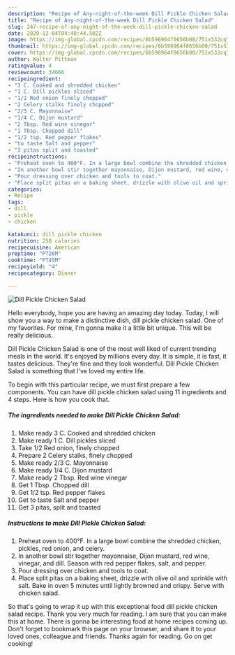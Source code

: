```yaml
---
description: "Recipe of Any-night-of-the-week Dill Pickle Chicken Salad"
title: "Recipe of Any-night-of-the-week Dill Pickle Chicken Salad"
slug: 247-recipe-of-any-night-of-the-week-dill-pickle-chicken-salad
date: 2020-12-04T04:40:44.502Z
image: https://img-global.cpcdn.com/recipes/6b596964f0656b00/751x532cq70/dill-pickle-chicken-salad-recipe-main-photo.jpg
thumbnail: https://img-global.cpcdn.com/recipes/6b596964f0656b00/751x532cq70/dill-pickle-chicken-salad-recipe-main-photo.jpg
cover: https://img-global.cpcdn.com/recipes/6b596964f0656b00/751x532cq70/dill-pickle-chicken-salad-recipe-main-photo.jpg
author: Walter Pittman
ratingvalue: 4
reviewcount: 34666
recipeingredient:
- "3 C. Cooked and shredded chicken"
- "1 C. Dill pickles sliced"
- "1/2 Red onion finely chopped"
- "2 Celery stalks finely chopped"
- "2/3 C. Mayonnaise"
- "1/4 C. Dijon mustard"
- "2 Tbsp. Red wine vinegar"
- "1 Tbsp. Chopped dill"
- "1/2 tsp. Red pepper flakes"
- "to taste Salt and pepper"
- "3 pitas split and toasted"
recipeinstructions:
- "Preheat oven to 400°F. In a large bowl combine the shredded chicken, pickles, red onion, and celery."
- "In another bowl stir together mayonnaise, Dijon mustard, red wine, vinegar, and dill. Season with red pepper flakes, salt, and pepper."
- "Pour dressing over chicken and tools to coat."
- "Place split pitas on a baking sheet, drizzle with olive oil and sprinkle with salt. Bake in oven 5 minutes until lightly browned and crispy. Serve with chicken salad."
categories:
- Recipe
tags:
- dill
- pickle
- chicken

katakunci: dill pickle chicken 
nutrition: 258 calories
recipecuisine: American
preptime: "PT26M"
cooktime: "PT45M"
recipeyield: "4"
recipecategory: Dinner

---
```



![Dill Pickle Chicken Salad](https://img-global.cpcdn.com/recipes/6b596964f0656b00/751x532cq70/dill-pickle-chicken-salad-recipe-main-photo.jpg)

Hello everybody, hope you are having an amazing day today. Today, I will show you a way to make a distinctive dish, dill pickle chicken salad. One of my favorites. For mine, I'm gonna make it a little bit unique. This will be really delicious.



Dill Pickle Chicken Salad is one of the most well liked of current trending meals in the world. It's enjoyed by millions every day. It is simple, it is fast, it tastes delicious. They're fine and they look wonderful. Dill Pickle Chicken Salad is something that I've loved my entire life.


To begin with this particular recipe, we must first prepare a few components. You can have dill pickle chicken salad using 11 ingredients and 4 steps. Here is how you cook that.

<!--inarticleads1-->

##### The ingredients needed to make Dill Pickle Chicken Salad:

1. Make ready 3 C. Cooked and shredded chicken
1. Make ready 1 C. Dill pickles sliced
1. Take 1/2 Red onion, finely chopped
1. Prepare 2 Celery stalks, finely chopped
1. Make ready 2/3 C. Mayonnaise
1. Make ready 1/4 C. Dijon mustard
1. Make ready 2 Tbsp. Red wine vinegar
1. Get 1 Tbsp. Chopped dill
1. Get 1/2 tsp. Red pepper flakes
1. Get to taste Salt and pepper
1. Get 3 pitas, split and toasted




<!--inarticleads2-->

##### Instructions to make Dill Pickle Chicken Salad:

1. Preheat oven to 400°F. In a large bowl combine the shredded chicken, pickles, red onion, and celery.
1. In another bowl stir together mayonnaise, Dijon mustard, red wine, vinegar, and dill. Season with red pepper flakes, salt, and pepper.
1. Pour dressing over chicken and tools to coat.
1. Place split pitas on a baking sheet, drizzle with olive oil and sprinkle with salt. Bake in oven 5 minutes until lightly browned and crispy. Serve with chicken salad.




So that's going to wrap it up with this exceptional food dill pickle chicken salad recipe. Thank you very much for reading. I am sure that you can make this at home. There is gonna be interesting food at home recipes coming up. Don't forget to bookmark this page on your browser, and share it to your loved ones, colleague and friends. Thanks again for reading. Go on get cooking!
